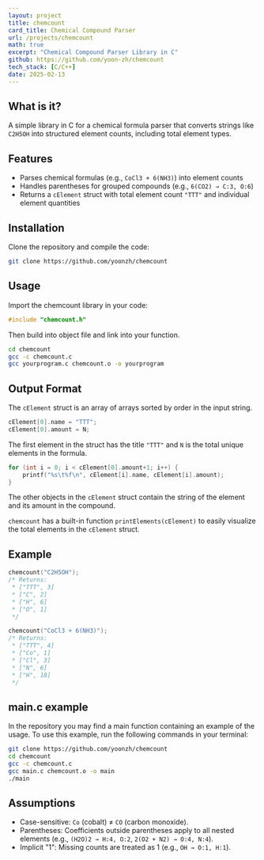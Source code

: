 ```yaml
---
layout: project
title: chemcount
card_title: Chemical Compound Parser
url: /projects/chemcount
math: true
excerpt: "Chemical Compound Parser Library in C"
github: https://github.com/yoon-zh/chemcount
tech_stack: [C/C++]
date: 2025-02-13
---
```


## What is it?

A simple library in C for a chemical formula parser that converts strings like `C2H5OH` into structured element counts, including total element types.

## Features

- Parses chemical formulas (e.g., `CoCl3 + 6(NH3)`) into element counts
- Handles parentheses for grouped compounds (e.g., `6(CO2) → C:3, O:6`)
- Returns a `cElement` struct with total element count `"TTT"` and individual element quantities

## Installation

Clone the repository and compile the code:

```bash
git clone https://github.com/yoonzh/chemcount
```

## Usage

Import the chemcount library in your code:
```c
#include "chemcount.h"
```
 
Then build into object file and link into your function.

```bash
cd chemcount  
gcc -c chemcount.c
gcc yourprogram.c chemcount.o -o yourprogram
```

## Output Format
The `cElement` struct is an array of arrays sorted by order in the input string.

```c
cElement[0].name = "TTT";
cElement[0].amount = N;
```

The first element in the struct has the title `"TTT"` and `N` is the total unique elements in the formula.

```c
for (int i = 0; i < cElement[0].amount+1; i++) {
    printf("%s\t%f\n", cElement[i].name, cElement[i].amount);
}
```

The other objects in the `cElement` struct contain the string of the element and its amount in the compound.

`chemcount` has a built-in function `printElements(cElement)` to easily visualize the total elements in the `cElement` struct. 

## Example

```c
chemcount("C2H5OH");
/* Returns:
 * ["TTT", 3]
 * ["C", 2]
 * ["H", 6]
 * ["O", 1]
 */

chemcount("CoCl3 + 6(NH3)");
/* Returns:
 * ["TTT", 4]
 * ["Co", 1]
 * ["Cl", 3]
 * ["N", 6]
 * ["H", 18]
 */
```

## main.c example

In the repository you may find a main function containing an example of the usage. To use this example, run the following commands in your terminal:

```bash
git clone https://github.com/yoonzh/chemcount
cd chemcount
gcc -c chemcount.c
gcc main.c chemcount.o -o main
./main
```

## Assumptions
- Case-sensitive: `Co` (cobalt) ≠ `CO` (carbon monoxide).
- Parentheses: Coefficients outside parentheses apply to all nested elements (e.g., `(H2O)2 → H:4, O:2`, `2(O2 + N2) → O:4, N:4`).
- Implicit "1": Missing counts are treated as 1 (e.g., `OH → O:1, H:1`).

<!--Written by Jorge Porras (2025)-->